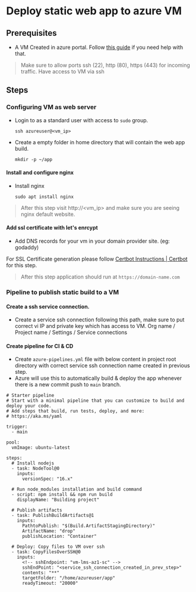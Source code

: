 # Deploy static web app to azure VM

## Prerequisites

- A VM Created in azure portal. Follow [this guide](https://learn.microsoft.com/en-us/azure/virtual-machines/linux/quick-create-portal) if you need help with that.

> Make sure to allow ports ssh (22), http (80), https (443) for incoming traffic.
> Have access to VM via ssh

## Steps

### Configuring VM as web server

- Login to as a standard user with access to `sudo` group.

  `ssh azureuser@<vm_ip>`

- Create a empty folder in home directory that will contain the web app build.

  `mkdir -p ~/app`

#### Install and configure nginx

- Install nginx

  `sudo apt install nginx`

> After this step visit http://<vm_ip> and make sure you are seeing nginx default website.

#### Add ssl certificate with let's enrcypt

- Add DNS records for your vm in your domain provider site. (eg: godaddy)

For SSL Certificate generation please follow [Certbot Instructions | Certbot](https://certbot.eff.org/instructions?ws=nginx&os=ubuntufocal) for this step.

> After this step application should run at `https://domain-name.com`

### Pipeline to publish static build to a VM

#### Create a ssh service connection.

- Create a service ssh connection following this path, make sure to put correct vi IP and private key which has access to VM.
  Org name / Project name / Settings / Service connections

#### Create pipeline for CI & CD


- Create `azure-pipelines.yml` file with below content in project root directory with correct service ssh connection name created in previous step.
- Azure will use this to automatically build & deploy the app whenever there is a new commit push to `main` branch.


```
# Starter pipeline
# Start with a minimal pipeline that you can customize to build and deploy your code.
# Add steps that build, run tests, deploy, and more:
# https://aka.ms/yaml

trigger:
  - main

pool:
  vmImage: ubuntu-latest

steps:
  # Install nodejs
  - task: NodeTool@0
    inputs:
      versionSpec: "16.x"

  # Run node_modules installation and build command
  - script: npm install && npm run build
    displayName: "Building project"

  # Publish artifacts
  - task: PublishBuildArtifacts@1
    inputs:
      PathtoPublish: "$(Build.ArtifactStagingDirectory)"
      ArtifactName: "drop"
      publishLocation: "Container"

  # Deploy: Copy files to VM over ssh
  - task: CopyFilesOverSSH@0
    inputs:
      <!-- sshEndpoint: "vm-lms-az1-sc" -->
      sshEndPoint: "<service_ssh_connection_created_in_prev_step>"
      contents: "**"
      targetFolder: "/home/azureuser/app"
      readyTimeout: "20000"

```

